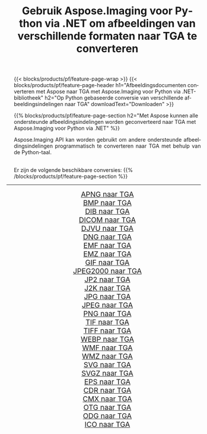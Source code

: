 ﻿---
title: Gebruik Aspose.Imaging voor Python via .NET om afbeeldingen van verschillende formaten naar TGA te converteren 
weight: 3920
url: /nl/python-net/conversion/to/tga/ 
lang: nl
langdirlevel: 2
locales: zh-hans,ja,it,ru,de,es,fr,nl,id,lt,pl,pt,vi,tr,ko,zh-hant,ar,hi,th,sv,cs,uk,he
description: U kunt Aspose.Imaging voor Python gebruiken via de .NET-bibliotheek om van verschillende formaten naar TGA te converteren
---

{{< blocks/products/pf/feature-page-wrap >}}
{{< blocks/products/pf/feature-page-header h1="Afbeeldingsdocumenten converteren met Aspose naar TGA met Aspose.Imaging voor Python via .NET-bibliotheek" h2="Op Python gebaseerde conversie van verschillende afbeeldingsindelingen naar TGA" downloadText="Downloaden" >}}


{{% blocks/products/pf/feature-page-section  h2="Met Aspose kunnen alle ondersteunde afbeeldingsindelingen worden geconverteerd naar TGA met Aspose.Imaging voor Python via .NET" %}}
<p align=justify>Aspose.Imaging API kan worden gebruikt om andere ondersteunde afbeeldingsindelingen programmatisch te converteren naar TGA met behulp van de Python-taal.</p>
<br/>
Er zijn de volgende beschikbare conversies:
{{% /blocks/products/pf/feature-page-section %}}
<div class="container-fluid productfamilypage bg-gray">
    <div class="convertypes bg-gray agp-content section">
        <div class="container">
		<hr style="margin-left:-20px;"/>
		<div class="row other-converters" style="gap: 10px;font-size: 19px;text-align:center;">
		    <div class='col-md-2 other-converter remove-lp remove-rp'><a href="/imaging/nl/python-net/conversion/apng-to-tga/" style="padding:15px;">APNG naar TGA</a></div>
<div class='col-md-2 other-converter remove-lp remove-rp'><a href="/imaging/nl/python-net/conversion/bmp-to-tga/" style="padding:15px;">BMP naar TGA</a></div>
<div class='col-md-2 other-converter remove-lp remove-rp'><a href="/imaging/nl/python-net/conversion/dib-to-tga/" style="padding:15px;">DIB naar TGA</a></div>
<div class='col-md-2 other-converter remove-lp remove-rp'><a href="/imaging/nl/python-net/conversion/dicom-to-tga/" style="padding:15px;">DICOM naar TGA</a></div>
<div class='col-md-2 other-converter remove-lp remove-rp'><a href="/imaging/nl/python-net/conversion/djvu-to-tga/" style="padding:15px;">DJVU naar TGA</a></div>
<div class='col-md-2 other-converter remove-lp remove-rp'><a href="/imaging/nl/python-net/conversion/dng-to-tga/" style="padding:15px;">DNG naar TGA</a></div>
<div class='col-md-2 other-converter remove-lp remove-rp'><a href="/imaging/nl/python-net/conversion/emf-to-tga/" style="padding:15px;">EMF naar TGA</a></div>
<div class='col-md-2 other-converter remove-lp remove-rp'><a href="/imaging/nl/python-net/conversion/emz-to-tga/" style="padding:15px;">EMZ naar TGA</a></div>
<div class='col-md-2 other-converter remove-lp remove-rp'><a href="/imaging/nl/python-net/conversion/gif-to-tga/" style="padding:15px;">GIF naar TGA</a></div>
<div class='col-md-2 other-converter remove-lp remove-rp'><a href="/imaging/nl/python-net/conversion/jpeg2000-to-tga/" style="padding:15px;">JPEG2000 naar TGA</a></div>
<div class='col-md-2 other-converter remove-lp remove-rp'><a href="/imaging/nl/python-net/conversion/jp2-to-tga/" style="padding:15px;">JP2 naar TGA</a></div>
<div class='col-md-2 other-converter remove-lp remove-rp'><a href="/imaging/nl/python-net/conversion/j2k-to-tga/" style="padding:15px;">J2K naar TGA</a></div>
<div class='col-md-2 other-converter remove-lp remove-rp'><a href="/imaging/nl/python-net/conversion/jpg-to-tga/" style="padding:15px;">JPG naar TGA</a></div>
<div class='col-md-2 other-converter remove-lp remove-rp'><a href="/imaging/nl/python-net/conversion/jpeg-to-tga/" style="padding:15px;">JPEG naar TGA</a></div>
<div class='col-md-2 other-converter remove-lp remove-rp'><a href="/imaging/nl/python-net/conversion/png-to-tga/" style="padding:15px;">PNG naar TGA</a></div>
<div class='col-md-2 other-converter remove-lp remove-rp'><a href="/imaging/nl/python-net/conversion/tif-to-tga/" style="padding:15px;">TIF naar TGA</a></div>
<div class='col-md-2 other-converter remove-lp remove-rp'><a href="/imaging/nl/python-net/conversion/tiff-to-tga/" style="padding:15px;">TIFF naar TGA</a></div>
<div class='col-md-2 other-converter remove-lp remove-rp'><a href="/imaging/nl/python-net/conversion/webp-to-tga/" style="padding:15px;">WEBP naar TGA</a></div>
<div class='col-md-2 other-converter remove-lp remove-rp'><a href="/imaging/nl/python-net/conversion/wmf-to-tga/" style="padding:15px;">WMF naar TGA</a></div>
<div class='col-md-2 other-converter remove-lp remove-rp'><a href="/imaging/nl/python-net/conversion/wmz-to-tga/" style="padding:15px;">WMZ naar TGA</a></div>
<div class='col-md-2 other-converter remove-lp remove-rp'><a href="/imaging/nl/python-net/conversion/svg-to-tga/" style="padding:15px;">SVG naar TGA</a></div>
<div class='col-md-2 other-converter remove-lp remove-rp'><a href="/imaging/nl/python-net/conversion/svgz-to-tga/" style="padding:15px;">SVGZ naar TGA</a></div>
<div class='col-md-2 other-converter remove-lp remove-rp'><a href="/imaging/nl/python-net/conversion/eps-to-tga/" style="padding:15px;">EPS naar TGA</a></div>
<div class='col-md-2 other-converter remove-lp remove-rp'><a href="/imaging/nl/python-net/conversion/cdr-to-tga/" style="padding:15px;">CDR naar TGA</a></div>
<div class='col-md-2 other-converter remove-lp remove-rp'><a href="/imaging/nl/python-net/conversion/cmx-to-tga/" style="padding:15px;">CMX naar TGA</a></div>
<div class='col-md-2 other-converter remove-lp remove-rp'><a href="/imaging/nl/python-net/conversion/otg-to-tga/" style="padding:15px;">OTG naar TGA</a></div>
<div class='col-md-2 other-converter remove-lp remove-rp'><a href="/imaging/nl/python-net/conversion/odg-to-tga/" style="padding:15px;">ODG naar TGA</a></div>
<div class='col-md-2 other-converter remove-lp remove-rp'><a href="/imaging/nl/python-net/conversion/ico-to-tga/" style="padding:15px;">ICO naar TGA</a></div>
                </div>
        </div>
    </div>
</div>
<br/>

